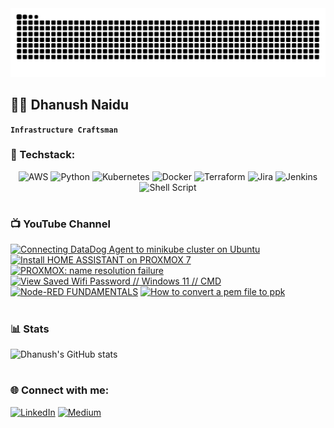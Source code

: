 <div align="center">
  <img src=https://github.com/dhanushnaidu77/dhanushnaidu77/raw/output/github-contribution-grid-snake.svg alt="Contrib Snake" />
</div>

## 🏄‍♂️ Dhanush Naidu

**`Infrastructure Craftsman`**


### 🧰 Techstack:
<div align="center">
  
![AWS](https://img.shields.io/badge/AWS-%23FF9900.svg?style=for-the-badge&logo=amazon-aws&logoColor=white) ![Python](https://img.shields.io/badge/python-3670A0?style=for-the-badge&logo=python&logoColor=ffdd54) ![Kubernetes](https://img.shields.io/badge/kubernetes-%23326ce5.svg?style=for-the-badge&logo=kubernetes&logoColor=white) ![Docker](https://img.shields.io/badge/docker-%230db7ed.svg?style=for-the-badge&logo=docker&logoColor=white) ![Terraform](https://img.shields.io/badge/terraform-%235835CC.svg?style=for-the-badge&logo=terraform&logoColor=white) ![Jira](https://img.shields.io/badge/jira-%230A0FFF.svg?style=for-the-badge&logo=jira&logoColor=white) ![Jenkins](https://img.shields.io/badge/jenkins-%232C5263.svg?style=for-the-badge&logo=jenkins&logoColor=white) ![Shell Script](https://img.shields.io/badge/shell_script-%23121011.svg?style=for-the-badge&logo=gnu-bash&logoColor=white)

</div>

#

### 📺 YouTube Channel

<!-- BEGIN YOUTUBE-CARDS -->
[![Connecting DataDog Agent to minikube cluster on Ubuntu](https://ytcards.demolab.com/?id=LWs6H9YGDuY&title=Connecting+DataDog+Agent+to+minikube+cluster+on+Ubuntu&lang=en&timestamp=1728931937&background_color=%230d1117&title_color=%23ffffff&stats_color=%23dedede&max_title_lines=1&width=250&border_radius=5 "Connecting DataDog Agent to minikube cluster on Ubuntu")](https://www.youtube.com/watch?v=LWs6H9YGDuY)
[![Install HOME ASSISTANT on PROXMOX 7](https://ytcards.demolab.com/?id=oo4fEwHh4-w&title=Install+HOME+ASSISTANT+on+PROXMOX+7&lang=en&timestamp=1717245029&background_color=%230d1117&title_color=%23ffffff&stats_color=%23dedede&max_title_lines=1&width=250&border_radius=5 "Install HOME ASSISTANT on PROXMOX 7")](https://www.youtube.com/watch?v=oo4fEwHh4-w)
[![PROXMOX: name resolution failure](https://ytcards.demolab.com/?id=U94KL0TphPk&title=PROXMOX%3A+name+resolution+failure&lang=en&timestamp=1716816473&background_color=%230d1117&title_color=%23ffffff&stats_color=%23dedede&max_title_lines=1&width=250&border_radius=5 "PROXMOX: name resolution failure")](https://www.youtube.com/watch?v=U94KL0TphPk)
[![View Saved Wifi Password // Windows 11 // CMD](https://ytcards.demolab.com/?id=VSUDM79fVZ0&title=View+Saved+Wifi+Password+%2F%2F+Windows+11+%2F%2F+CMD&lang=en&timestamp=1713553363&background_color=%230d1117&title_color=%23ffffff&stats_color=%23dedede&max_title_lines=1&width=250&border_radius=5 "View Saved Wifi Password // Windows 11 // CMD")](https://www.youtube.com/watch?v=VSUDM79fVZ0)
[![Node-RED FUNDAMENTALS](https://ytcards.demolab.com/?id=vG_T_GgrLJw&title=Node-RED+FUNDAMENTALS&lang=en&timestamp=1711782032&background_color=%230d1117&title_color=%23ffffff&stats_color=%23dedede&max_title_lines=1&width=250&border_radius=5 "Node-RED FUNDAMENTALS")](https://www.youtube.com/watch?v=vG_T_GgrLJw)
[![How to convert a pem file to ppk](https://ytcards.demolab.com/?id=c_70qkUZ_80&title=How+to+convert+a+pem+file+to+ppk&lang=en&timestamp=1711263615&background_color=%230d1117&title_color=%23ffffff&stats_color=%23dedede&max_title_lines=1&width=250&border_radius=5 "How to convert a pem file to ppk")](https://www.youtube.com/watch?v=c_70qkUZ_80)
<!-- END YOUTUBE-CARDS -->

#

### 📊 Stats

![Dhanush's GitHub stats](https://github-readme-stats.vercel.app/api?username=dhanushnaidu77&show_icons=true&theme=gruvbox)

<!-- ![GitHub Streak](https://streak-stats.demolab.com?user=ForrestKnight&theme=gruvbox&border_radius=4.5) -->

#

### 🌐 Connect with me:
<div align="center>
  <p align="center>
    
  [![LinkedIn](https://img.shields.io/badge/LinkedIn-%230077B5.svg?logo=linkedin&logoColor=white)]([https://linkedin.com/in/arunsinghsisodiya](https://www.linkedin.com/in/dhanush--s/)) [![Medium](https://img.shields.io/badge/Medium-12100E?logo=medium&logoColor=white)]([https://medium.com/@arun-sisodiya](https://medium.com/@dhanushnaidu77)) 

  </p>

